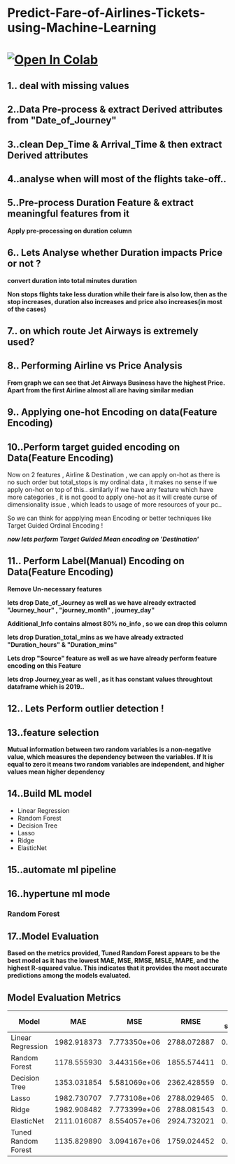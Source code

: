 # Predict-Fare-of-Airlines-Tickets-using-Machine-Learning

# <a href="https://colab.research.google.com/github/venkateshblks/Predict-Fare-of-Airlines-Tickets-using-Machine-Learning/blob/main/flight_prediction.ipynb" target="_parent"><img src="https://colab.research.google.com/assets/colab-badge.svg" alt="Open In Colab"/></a>



## 1.. deal with missing values

## 2..Data Pre-process & extract Derived attributes from "Date_of_Journey"

## 3..clean Dep_Time & Arrival_Time & then extract Derived attributes

## 4..analyse when will most of the flights take-off..


## 5..Pre-process Duration Feature & extract meaningful features from it

**Apply pre-processing on duration column**

## 6.. Lets Analyse whether Duration impacts Price or not ?

**convert duration into total minutes duration**

**Non stops flights take less duration while their fare is also low, then as the stop increases,
duration also increases and price also increases(in most of the cases)**

## 7.. on which route Jet Airways is extremely used?

## 8.. Performing Airline vs Price Analysis

**From graph we can see that Jet Airways Business have the highest Price.
 Apart from the first Airline almost all are having similar median**

## 9.. Applying one-hot Encoding on data(Feature Encoding)

## 10..Perform target guided encoding on Data(Feature Encoding)

Now on 2 features , Airline & Destination , we can apply on-hot as there is no such order
but total_stops is my ordinal data , it makes no sense if we apply on-hot on top of this..
similarly if we have any feature which have more categories , it is not good to apply one-hot as it will create
curse of dimensionality issue , which leads to usage of more resources of your pc..

So we can think for appplying mean Encoding or better techniques like Target Guided Ordinal Encoding !

***now lets perform Target Guided Mean encoding on 'Destination'***

## 11.. Perform Label(Manual) Encoding on Data(Feature Encoding)

**Remove Un-necessary features**


**lets drop Date_of_Journey as well as we have already extracted "Journey_hour" , "journey_month" , journey_day"**

**Additional_Info contains almost 80% no_info , so we can drop this column**

**lets drop Duration_total_mins as we have already extracted "Duration_hours" & "Duration_mins"**

**Lets drop "Source" feature as well as we have already perform feature encoding on this Feature**

**lets drop Journey_year as well , as it has constant values throughtout dataframe which is 2019..**

## 12.. Lets Perform outlier detection !

## 13..feature selection

**Mutual information between two random variables is a non-negative
value, which measures the dependency between the variables.
If It is equal to zero it means two random variables are independent, and higher
values mean higher dependency**

## 14..Build ML model
- Linear Regression
- Random Forest
- Decision Tree
- Lasso
- Ridge
- ElasticNet



## 15..automate ml pipeline

## 16..hypertune ml mode
  ### Random Forest
  
## 17..Model Evaluation
 **Based on the metrics provided, Tuned Random Forest appears to be the best model as it has the lowest MAE, MSE, RMSE, MSLE, MAPE, and the highest R-squared value. This indicates that it provides the most accurate predictions among the models  evaluated.**


 ## Model Evaluation Metrics

| Model                 | MAE          | MSE         | RMSE        | R-squared | MSLE      | MAPE      |
|-----------------------|--------------|-------------|-------------|-----------|-----------|-----------|
| Linear Regression     | 1982.918373  | 7.773350e+06| 2788.072887 | 0.583069  | 0.091148  | 24.607522 |
| Random Forest         | 1178.555930  | 3.443156e+06| 1855.574411 | 0.815323  | 0.034725  | 13.288342 |
| Decision Tree         | 1353.031854  | 5.581069e+06| 2362.428559 | 0.700654  | 0.053534  | 15.246201 |
| Lasso                 | 1982.730707  | 7.773108e+06| 2788.029465 | 0.583082  | 0.090839  | 24.598994 |
| Ridge                 | 1982.908482  | 7.773399e+06| 2788.081543 | 0.583066  | 0.091113  | 24.607441 |
| ElasticNet            | 2111.016087  | 8.554057e+06| 2924.732021 | 0.541195  | 0.099484  | 26.969858 |
| Tuned Random Forest   | 1135.829890  | 3.094167e+06| 1759.024452 | 0.834041  | 0.030351  | 12.787810 |
